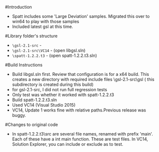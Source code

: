 #Introduction

+	Spatt includes some 'Large Deviation' samples.  Migrated this over to win64
to play with those samples
+	Included latest gsl at this time.

#Library folder's structure

* `\gsl-2.1-src` - 
* `\gsl-2.1-src\VC14` -   (open libgsl.sln)
* `\spatt-1.2.2.t3` -      (open spatt-1.2.2.t3.sln)

#Build Instructions

+	Build libgsl.sln first. Review that configuration is for a x64 build. This creates a new directory with required include files
\gsl-2.1-src\gsl ( this subdirectory is created during this build)
+	for gsl-2.1-src, I did not run full regression tests
+	Only test was whether it worked with spatt-1.2.2.t3
+	Build spatt-1.2.2.t3.sln
+	Used VC14 (Visual Studio 2015)
+	VC14, Update 1 works fine with relative paths.Previous release was buggy.

#Changes to original code

+	In spatt-1.2.2.t3\src  are several file names, renamed with prefix 'main'.
	Each of these have a int main function.  These are test files.
	In VC14, Solution Explorer, you can include or exclude as to test.
	
